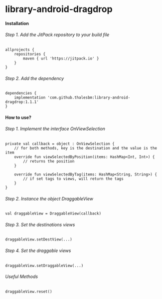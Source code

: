 # library-android-dragdrop

#### Installation

###### Step 1. Add the JitPack repository to your build file
```
allprojects {
    repositories {
        maven { url 'https://jitpack.io' }
    }
}
```

###### Step 2. Add the dependency
```
dependencies {
    implementation 'com.github.thalesbm:library-android-dragdrop:1.1.1'
}
```
#### How to use?

###### Step 1. Implement the interface OnViewSelection
```
private val callback = object : OnViewSelection {
    // for both methods, key is the destination and the value is the item
    override fun viewSelectedByPosition(items: HashMap<Int, Int>) {
        // returns the position
    }

    override fun viewSelectedByTag(items: HashMap<String, String>) {
        // if set tags to views, will return the tags
    }
}
```

###### Step 2. Instance the object DraggableView
```
val draggableView = DraggableView(callback)
```

###### Step 3. Set the destinations views
```
draggableView.setDestView(...)
```

###### Step 4. Set the draggable views
```
draggableView.setDraggableView(...)
```

###### Useful Methods
```
draggableView.reset()
```
